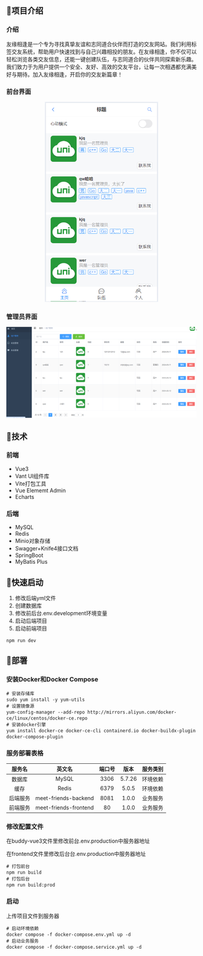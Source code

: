 ## 🍌项目介绍

### 介绍

友缘相逢是一个专为寻找真挚友谊和志同道合伙伴而打造的交友网站。我们利用标签交友系统，帮助用户快速找到与自己兴趣相投的朋友。在友缘相逢，你不仅可以轻松浏览各类交友信息，还能一键创建队伍，与志同道合的伙伴共同探索新乐趣。我们致力于为用户提供一个安全、友好、高效的交友平台，让每一次相遇都充满美好与期待。加入友缘相逢，开启你的交友新篇章！

### 前台界面

 <center>
     <img src="doc/Snipaste_2024-05-14_22-02-16.png" width = "300" alt="小程序"/>
</center>

### 管理员界面

![](图片/Snipaste_2024-05-14_22-02-50.png)

## 🍒技术

### 前端

- Vue3
- Vant UI组件库
- Vite打包工具
- Vue Elememt Admin
- Echarts

### 后端

- MySQL
- Redis
- Minio对象存储
- Swagger+Knife4接口文档
- SpringBoot
- MyBatis Plus

## 🍓快速启动

1. 修改后端yml文件
2. 创建数据库
3. 修改前后台.env.development环境变量
4. 启动后端项目
5. 启动前端项目

```shell
npm run dev
```

## 🍎部署

### 安装Docker和Docker  Compose

```shell
# 安装存储库
sudo yum install -y yum-utils
# 设置镜像源
yum-config-manager --add-repo http://mirrors.aliyun.com/docker-ce/linux/centos/docker-ce.repo
# 安装docker引擎
yum install docker-ce docker-ce-cli containerd.io docker-buildx-plugin docker-compose-plugin
```

### 服务部署表格

|  服务名  |        英文名         | 端口号 |  版本  | 服务类别 |
| :------: | :-------------------: | :----: | :----: | :------: |
|  数据库  |         MySQL         |  3306  | 5.7.26 | 环境依赖 |
|   缓存   |         Redis         |  6379  | 5.0.5  | 环境依赖 |
| 后端服务 | meet-friends-backend  |  8081  | 1.0.0  | 业务服务 |
| 前端服务 | meet-friends-frontend |   80   | 1.0.0  | 业务服务 |

### 修改配置文件

在buddy-vue3文件里修改前台.env.production中服务器地址

在frontend文件里修改后台台.env.production中服务器地址

```shell
# 打包前台
npm run build
# 打包后台
npm run build:prod
```

### 启动

上传项目文件到服务器

```shell
# 启动环境依赖
docker compose -f docker-compose.env.yml up -d
# 启动业务服务
docker compose -f docker-compose.service.yml up -d
```

